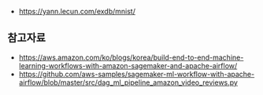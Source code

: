 * https://yann.lecun.com/exdb/mnist/ 


## 참고자료 ##

* https://aws.amazon.com/ko/blogs/korea/build-end-to-end-machine-learning-workflows-with-amazon-sagemaker-and-apache-airflow/
* https://github.com/aws-samples/sagemaker-ml-workflow-with-apache-airflow/blob/master/src/dag_ml_pipeline_amazon_video_reviews.py

